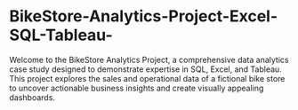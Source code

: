 # BikeStore-Analytics-Project-Excel-SQL-Tableau-
Welcome to the BikeStore Analytics Project, a comprehensive data analytics case study designed to demonstrate expertise in SQL, Excel, and Tableau. This project explores the sales and operational data of a fictional bike store to uncover actionable business insights and create visually appealing dashboards.
